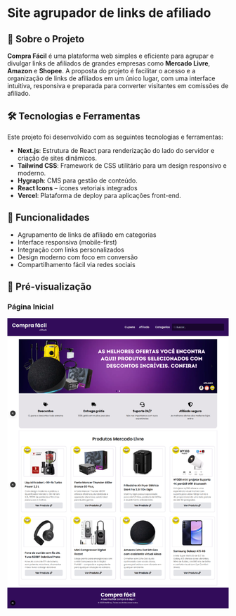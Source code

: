 # Site agrupador de links de afiliado

## 📜 Sobre o Projeto

**Compra Fácil** é uma plataforma web simples e eficiente para agrupar e divulgar links de afiliados de grandes empresas como **Mercado Livre**, **Amazon** e **Shopee**. A proposta do projeto é facilitar o acesso e a organização de links de afiliados em um único lugar, com uma interface intuitiva, responsiva e preparada para converter visitantes em comissões de afiliado.

## 🛠️ Tecnologias e Ferramentas

Este projeto foi desenvolvido com as seguintes tecnologias e ferramentas:

- **Next.js**: Estrutura de React para renderização do lado do servidor e criação de sites dinâmicos.
- **Tailwind CSS**: Framework de CSS utilitário para um design responsivo e moderno.
- **Hygraph**: CMS para gestão de conteúdo.
- **React Icons** – ícones vetoriais integrados
- **Vercel**: Plataforma de deploy para aplicações front-end.

## 🚀 Funcionalidades

- Agrupamento de links de afiliado em categorias
- Interface responsiva (mobile-first)
- Integração com links personalizados
- Design moderno com foco em conversão
- Compartilhamento fácil via redes sociais


## 📸 Pré-visualização

### Página Inicial

![Home page](public/home.png)
